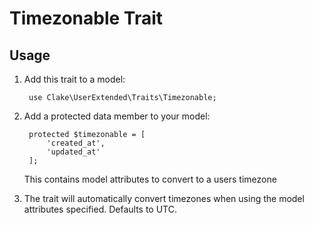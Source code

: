 # Timezonable Trait

## Usage
1. Add this trait to a model:

        use Clake\UserExtended\Traits\Timezonable;
    
2. Add a protected data member to your model:
        
        protected $timezonable = [
            'created_at',
            'updated_at'
        ];
            
    This contains model attributes to convert to a users timezone
    
3. The trait will automatically convert timezones when using the model attributes specified. Defaults to UTC.